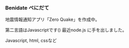 ### Benidate べにだて

地震情報通知アプリ「Zero Quake」を作成中。

第二言語はJavascriptです() 最近node.js に手を出しました。

Javascript, html, cssなど

<!--
**0Quake/0quake** is a ✨ _special_ ✨ repository because its `README.md` (this file) appears on your GitHub profile.

Here are some ideas to get you started:

- 🔭 I’m currently working on ...
- 🌱 I’m currently learning ...
- 👯 I’m looking to collaborate on ...
- 🤔 I’m looking for help with ...
- 💬 Ask me about ...
- 📫 How to reach me: ...
- 😄 Pronouns: ...
- ⚡ Fun fact: ...
-->
